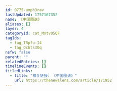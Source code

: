```yaml
---
id: 0775-umph3rav
lastUpdated: 1757167352
name: 《中国图说》
aliases: []
layer: 4
categoryId: cat_MXtv05QF
tagIds:
  - tag_TRpfu-I4
  - tag_Ocbts3Oq
nsfw: false
parent: ""
relatedEntries: []
timelineEvents: []
titledLinks:
  - title: "相关链接: 《中国图说》"
    url: https://thenewslens.com/article/171952
---
```


